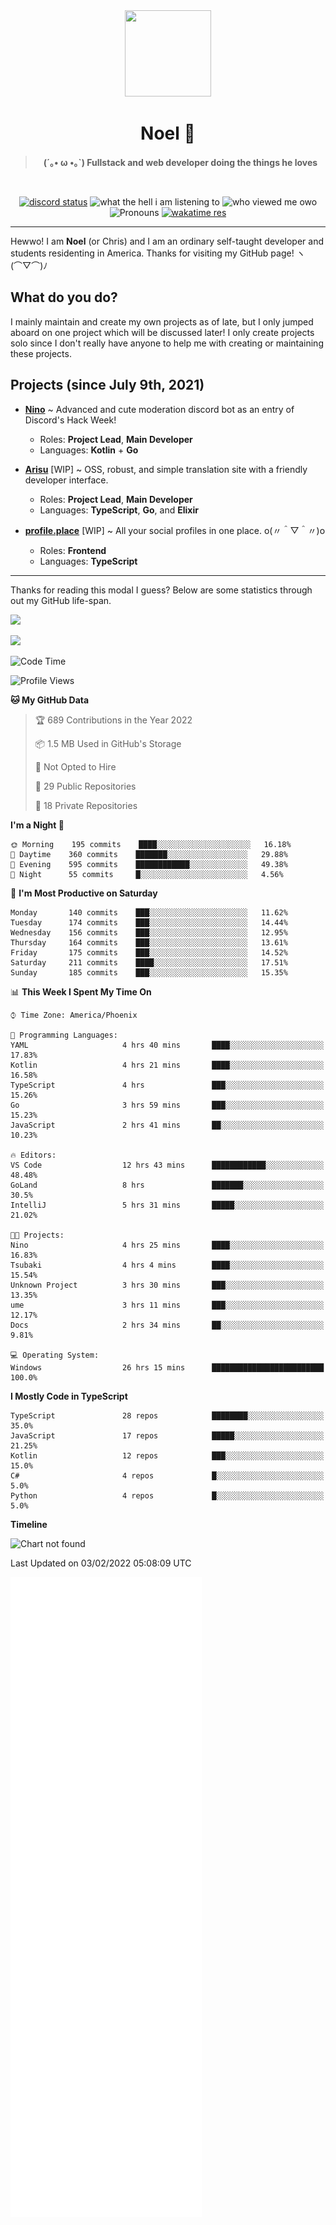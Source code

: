 <div align='center'>
  <div align='center'>
    <img
      src='https://cdn.floofy.dev/art/icons/icon_cinnamonserval.png'
      width='138'
      height='138'
    />
  </div>
  <h1>Noel 🐾</h1>
  <blockquote><strong>(´｡• ω •｡`) Fullstack and web developer doing the things he loves</strong></blockquote>

  <br />

  <a href='https://discord.com/users/280158289667555328' target='_blank'><img alt="discord status" src="https://dev.discordprofiles.me/badge/status/280158289667555328" /></a>
  <img alt="what the hell i am listening to" src="https://dev.discordprofiles.me/badge/spotify/280158289667555328" />
  <img alt="who viewed me owo" src="https://komarev.com/ghpvc/?username=auguwu" />
  <img alt='Pronouns' src='https://img.shields.io/endpoint?url=https://pronoundb.org/shields/6004d014406af11e4593a013' />
  <a href="https://wakatime.com/@auguwu" target='_blank'>
    <img alt='wakatime res' src='https://wakatime.com/badge/user/89736485-42ec-4c0f-a2f3-481db74514dc.svg' />
  </a>
</div>

<hr />

Hewwo! I am **Noel** (or Chris) and I am an ordinary self-taught developer and students residenting in America. Thanks for visiting my GitHub page! ヽ(⌒▽⌒)ﾉ

## What do you do?
I mainly maintain and create my own projects as of late, but I only jumped aboard on one project which will be discussed later! I only create projects
solo since I don't really have anyone to help me with creating or maintaining these projects.

## Projects (since July 9th, 2021)
- [**Nino**](https://nino.sh) ~ Advanced and cute moderation discord bot as an entry of Discord's Hack Week!
  - Roles: **Project Lead**, **Main Developer**
  - Languages: **Kotlin** + **Go**

- [**Arisu**](https://arisu.land) [WIP] ~ OSS, robust, and simple translation site with a friendly developer interface.
  - Roles: **Project Lead**, **Main Developer**
  - Languages: **TypeScript**, **Go**, and **Elixir**

- [**profile.place**](https://profile.place) [WIP] ~ All your social profiles in one place. o(〃＾▽＾〃)o
  - Roles: **Frontend**
  - Languages: **TypeScript**

---

Thanks for reading this modal I guess? Below are some statistics through out my GitHub life-span.

![](https://github-readme-stats.vercel.app/api?username=auguwu&count_private=true&show_icons=true&theme=gruvbox)

![](https://github-readme-stats.vercel.app/api/top-langs/?username=auguwu&layout=compact&theme=gruvbox)

<!--START_SECTION:waka-->
![Code Time](http://img.shields.io/badge/Code%20Time-2%2C696%20hrs%203%20mins-blue)

![Profile Views](http://img.shields.io/badge/Profile%20Views-57-blue)

**🐱 My GitHub Data** 

> 🏆 689 Contributions in the Year 2022
 > 
> 📦 1.5 MB Used in GitHub's Storage 
 > 
> 🚫 Not Opted to Hire
 > 
> 📜 29 Public Repositories 
 > 
> 🔑 18 Private Repositories  
 > 
**I'm a Night 🦉** 

```text
🌞 Morning    195 commits    ████░░░░░░░░░░░░░░░░░░░░░   16.18% 
🌆 Daytime    360 commits    ███████░░░░░░░░░░░░░░░░░░   29.88% 
🌃 Evening    595 commits    ████████████░░░░░░░░░░░░░   49.38% 
🌙 Night      55 commits     █░░░░░░░░░░░░░░░░░░░░░░░░   4.56%

```
📅 **I'm Most Productive on Saturday** 

```text
Monday       140 commits    ███░░░░░░░░░░░░░░░░░░░░░░   11.62% 
Tuesday      174 commits    ███░░░░░░░░░░░░░░░░░░░░░░   14.44% 
Wednesday    156 commits    ███░░░░░░░░░░░░░░░░░░░░░░   12.95% 
Thursday     164 commits    ███░░░░░░░░░░░░░░░░░░░░░░   13.61% 
Friday       175 commits    ███░░░░░░░░░░░░░░░░░░░░░░   14.52% 
Saturday     211 commits    ████░░░░░░░░░░░░░░░░░░░░░   17.51% 
Sunday       185 commits    ███░░░░░░░░░░░░░░░░░░░░░░   15.35%

```


📊 **This Week I Spent My Time On** 

```text
⌚︎ Time Zone: America/Phoenix

💬 Programming Languages: 
YAML                     4 hrs 40 mins       ████░░░░░░░░░░░░░░░░░░░░░   17.83% 
Kotlin                   4 hrs 21 mins       ████░░░░░░░░░░░░░░░░░░░░░   16.58% 
TypeScript               4 hrs               ███░░░░░░░░░░░░░░░░░░░░░░   15.26% 
Go                       3 hrs 59 mins       ███░░░░░░░░░░░░░░░░░░░░░░   15.23% 
JavaScript               2 hrs 41 mins       ██░░░░░░░░░░░░░░░░░░░░░░░   10.23%

🔥 Editors: 
VS Code                  12 hrs 43 mins      ████████████░░░░░░░░░░░░░   48.48% 
GoLand                   8 hrs               ███████░░░░░░░░░░░░░░░░░░   30.5% 
IntelliJ                 5 hrs 31 mins       █████░░░░░░░░░░░░░░░░░░░░   21.02%

🐱‍💻 Projects: 
Nino                     4 hrs 25 mins       ████░░░░░░░░░░░░░░░░░░░░░   16.83% 
Tsubaki                  4 hrs 4 mins        ████░░░░░░░░░░░░░░░░░░░░░   15.54% 
Unknown Project          3 hrs 30 mins       ███░░░░░░░░░░░░░░░░░░░░░░   13.35% 
ume                      3 hrs 11 mins       ███░░░░░░░░░░░░░░░░░░░░░░   12.17% 
Docs                     2 hrs 34 mins       ██░░░░░░░░░░░░░░░░░░░░░░░   9.81%

💻 Operating System: 
Windows                  26 hrs 15 mins      █████████████████████████   100.0%

```

**I Mostly Code in TypeScript** 

```text
TypeScript               28 repos            ████████░░░░░░░░░░░░░░░░░   35.0% 
JavaScript               17 repos            █████░░░░░░░░░░░░░░░░░░░░   21.25% 
Kotlin                   12 repos            ███░░░░░░░░░░░░░░░░░░░░░░   15.0% 
C#                       4 repos             █░░░░░░░░░░░░░░░░░░░░░░░░   5.0% 
Python                   4 repos             █░░░░░░░░░░░░░░░░░░░░░░░░   5.0%

```


**Timeline**

![Chart not found](https://raw.githubusercontent.com/auguwu/auguwu/master/charts/bar_graph.png) 


 Last Updated on 03/02/2022 05:08:09 UTC
<!--END_SECTION:waka-->

![](./github-metrics.svg)
